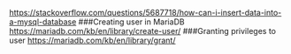 https://stackoverflow.com/questions/5687718/how-can-i-insert-data-into-a-mysql-database
###Creating user in MariaDB
https://mariadb.com/kb/en/library/create-user/
###Granting privileges to user
https://mariadb.com/kb/en/library/grant/
